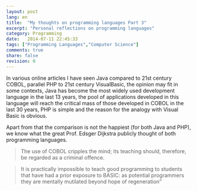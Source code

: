 ```yaml
---
layout: post
lang: en
title:  "My thoughts on programming languages Part 3"
excerpt: "Personal reflections on programming languages"
category: Programming
date:   2014-07-11 22:45:33
tags: ["Programming Languages","Computer Science"]
comments: true
share: false
revision: 0
---
```


In various online articles I have seen Java compared to 21st century COBOL, parallel PHP to 21st century VisualBasic, the opinion may fit in some contexts, Java has become the most widely used development language in the last 13 years, the pool of applications developed in this language will reach the critical mass of those developed in COBOL in the last 30 years, PHP is simple and the reason for the analogy with Visual Basic is obvious.

Apart from that the comparison is not the happiest (for both Java and PHP), we know what the great Prof. Edsger Dijkstra publicly thought of both programming languages.

>The use of COBOL cripples the mind; its teaching should, therefore, be regarded as a criminal offence. 

>It is practically impossible to teach good programming to students that have had a prior exposure to BASIC: as potential programmers they are mentally mutilated beyond hope of regeneration”



